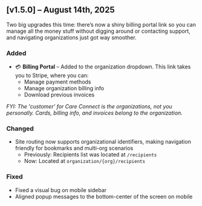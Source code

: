 ## [v1.5.0] – August 14th, 2025

Two big upgrades this time: there’s now a shiny billing portal link so you can manage all the money stuff without digging around or contacting support, and navigating organizations just got way smoother.

### Added

- 💳 **Billing Portal** – Added to the organization dropdown. This link takes you to Stripe, where you can:
  - Manage payment methods
  - Manage organization billing info
  - Download previous invoices

*FYI: The 'customer' for Care Connect is the organizations, not you personally. Cards, billing info, and invoices belong to the organization.*

### Changed

- Site routing now supports organizational identifiers, making navigation friendly for bookmarks and multi-org scenarios
  - Previously: Recipients list was located at `/recipients`
  - Now: Located at `organization/{org}/recipients`

### Fixed

- Fixed a visual bug on mobile sidebar
- Aligned popup messages to the bottom-center of the screen on mobile
